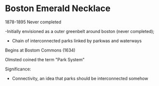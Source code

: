 # Boston Emerald Necklace

1878-1895
Never completed

-Initially envisioned as a outer greenbelt around boston (never completed); 
- Chain of interconnected parks linked by parkwas and waterways

Begins at Bostom Commons (1634)

Olmsted coined the term "Park System"

Significance:
- Connectivity, an idea that parks should be interconnected somehow


